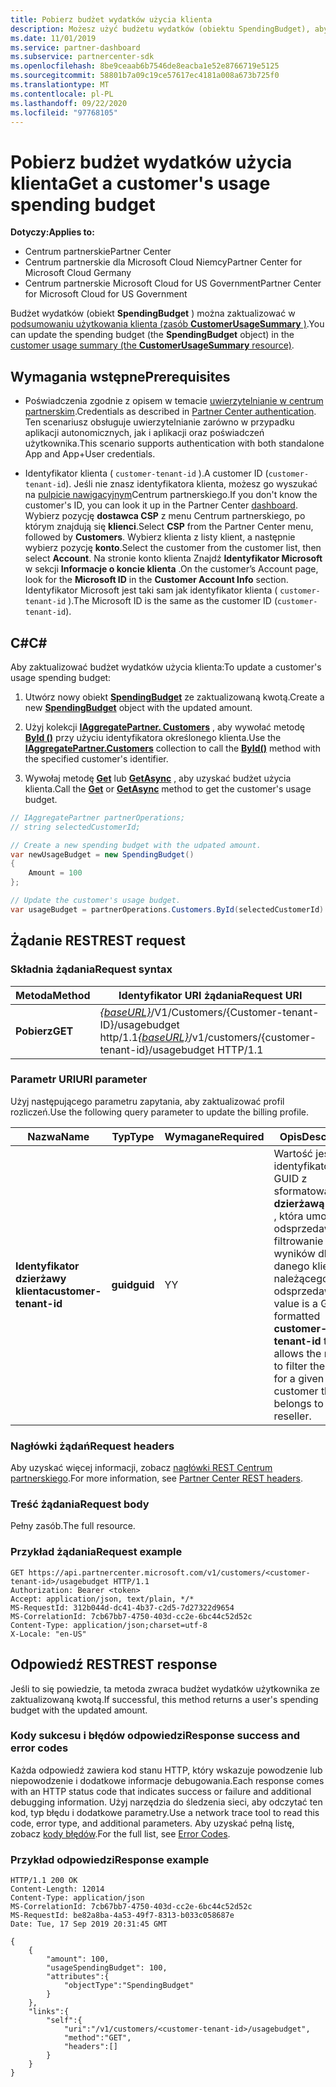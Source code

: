 ```yaml
---
title: Pobierz budżet wydatków użycia klienta
description: Możesz użyć budżetu wydatków (obiektu SpendingBudget), aby zaktualizować Podsumowanie użycia klienta (zasób CustomerUsageSummary).
ms.date: 11/01/2019
ms.service: partner-dashboard
ms.subservice: partnercenter-sdk
ms.openlocfilehash: 8be9ceaab6b7546de8eacba1e52e8766719e5125
ms.sourcegitcommit: 58801b7a09c19ce57617ec4181a008a673b725f0
ms.translationtype: MT
ms.contentlocale: pl-PL
ms.lasthandoff: 09/22/2020
ms.locfileid: "97768105"
---
```

# <a name="get-a-customers-usage-spending-budget"></a><span data-ttu-id="c8e18-103">Pobierz budżet wydatków użycia klienta</span><span class="sxs-lookup"><span data-stu-id="c8e18-103">Get a customer's usage spending budget</span></span>

<span data-ttu-id="c8e18-104">**Dotyczy:**</span><span class="sxs-lookup"><span data-stu-id="c8e18-104">**Applies to:**</span></span>

- <span data-ttu-id="c8e18-105">Centrum partnerskie</span><span class="sxs-lookup"><span data-stu-id="c8e18-105">Partner Center</span></span>
- <span data-ttu-id="c8e18-106">Centrum partnerskie dla Microsoft Cloud Niemcy</span><span class="sxs-lookup"><span data-stu-id="c8e18-106">Partner Center for Microsoft Cloud Germany</span></span>
- <span data-ttu-id="c8e18-107">Centrum partnerskie Microsoft Cloud for US Government</span><span class="sxs-lookup"><span data-stu-id="c8e18-107">Partner Center for Microsoft Cloud for US Government</span></span>

<span data-ttu-id="c8e18-108">Budżet wydatków (obiekt **SpendingBudget** ) można zaktualizować w [podsumowaniu użytkowania klienta (zasób **CustomerUsageSummary** )](customer-usage-resources.md#customerusagesummary).</span><span class="sxs-lookup"><span data-stu-id="c8e18-108">You can update the spending budget (the **SpendingBudget** object) in the [customer usage summary (the **CustomerUsageSummary** resource)](customer-usage-resources.md#customerusagesummary).</span></span>

## <a name="prerequisites"></a><span data-ttu-id="c8e18-109">Wymagania wstępne</span><span class="sxs-lookup"><span data-stu-id="c8e18-109">Prerequisites</span></span>

- <span data-ttu-id="c8e18-110">Poświadczenia zgodnie z opisem w temacie [uwierzytelnianie w centrum partnerskim](partner-center-authentication.md).</span><span class="sxs-lookup"><span data-stu-id="c8e18-110">Credentials as described in [Partner Center authentication](partner-center-authentication.md).</span></span> <span data-ttu-id="c8e18-111">Ten scenariusz obsługuje uwierzytelnianie zarówno w przypadku aplikacji autonomicznych, jak i aplikacji oraz poświadczeń użytkownika.</span><span class="sxs-lookup"><span data-stu-id="c8e18-111">This scenario supports authentication with both standalone App and App+User credentials.</span></span>

- <span data-ttu-id="c8e18-112">Identyfikator klienta ( `customer-tenant-id` ).</span><span class="sxs-lookup"><span data-stu-id="c8e18-112">A customer ID (`customer-tenant-id`).</span></span> <span data-ttu-id="c8e18-113">Jeśli nie znasz identyfikatora klienta, możesz go wyszukać na [pulpicie nawigacyjnym](https://partner.microsoft.com/dashboard)Centrum partnerskiego.</span><span class="sxs-lookup"><span data-stu-id="c8e18-113">If you don't know the customer's ID, you can look it up in the Partner Center [dashboard](https://partner.microsoft.com/dashboard).</span></span> <span data-ttu-id="c8e18-114">Wybierz pozycję **dostawca CSP** z menu Centrum partnerskiego, po którym znajdują się **klienci**.</span><span class="sxs-lookup"><span data-stu-id="c8e18-114">Select **CSP** from the Partner Center menu, followed by **Customers**.</span></span> <span data-ttu-id="c8e18-115">Wybierz klienta z listy klient, a następnie wybierz pozycję **konto**.</span><span class="sxs-lookup"><span data-stu-id="c8e18-115">Select the customer from the customer list, then select **Account**.</span></span> <span data-ttu-id="c8e18-116">Na stronie konto klienta Znajdź **Identyfikator Microsoft** w sekcji **Informacje o koncie klienta** .</span><span class="sxs-lookup"><span data-stu-id="c8e18-116">On the customer’s Account page, look for the **Microsoft ID** in the **Customer Account Info** section.</span></span> <span data-ttu-id="c8e18-117">Identyfikator Microsoft jest taki sam jak identyfikator klienta ( `customer-tenant-id` ).</span><span class="sxs-lookup"><span data-stu-id="c8e18-117">The Microsoft ID is the same as the customer ID  (`customer-tenant-id`).</span></span>

## <a name="c"></a><span data-ttu-id="c8e18-118">C\#</span><span class="sxs-lookup"><span data-stu-id="c8e18-118">C\#</span></span>

<span data-ttu-id="c8e18-119">Aby zaktualizować budżet wydatków użycia klienta:</span><span class="sxs-lookup"><span data-stu-id="c8e18-119">To update a customer's usage spending budget:</span></span>

1. <span data-ttu-id="c8e18-120">Utwórz nowy obiekt [**SpendingBudget**](/dotnet/api/microsoft.store.partnercenter.models.usage.spendingbudget) ze zaktualizowaną kwotą.</span><span class="sxs-lookup"><span data-stu-id="c8e18-120">Create a new [**SpendingBudget**](/dotnet/api/microsoft.store.partnercenter.models.usage.spendingbudget) object with the updated amount.</span></span>

2. <span data-ttu-id="c8e18-121">Użyj kolekcji [**IAggregatePartner. Customers**](/dotnet/api/microsoft.store.partnercenter.customers.icustomercollection) , aby wywołać metodę [**ById ()**](/dotnet/api/microsoft.store.partnercenter.customers.icustomercollection.byid) przy użyciu identyfikatora określonego klienta.</span><span class="sxs-lookup"><span data-stu-id="c8e18-121">Use the [**IAggregatePartner.Customers**](/dotnet/api/microsoft.store.partnercenter.customers.icustomercollection) collection to call the [**ById()**](/dotnet/api/microsoft.store.partnercenter.customers.icustomercollection.byid) method with the specified customer's identifier.</span></span>

3. <span data-ttu-id="c8e18-122">Wywołaj metodę [**Get**](/dotnet/api/microsoft.store.partnercenter.subscribedskus.icustomersubscribedskucollection.get) lub [**GetAsync**](/dotnet/api/microsoft.store.partnercenter.subscribedskus.icustomersubscribedskucollection.getasync) , aby uzyskać budżet użycia klienta.</span><span class="sxs-lookup"><span data-stu-id="c8e18-122">Call the [**Get**](/dotnet/api/microsoft.store.partnercenter.subscribedskus.icustomersubscribedskucollection.get) or [**GetAsync**](/dotnet/api/microsoft.store.partnercenter.subscribedskus.icustomersubscribedskucollection.getasync) method to get the customer's usage budget.</span></span>

``` csharp
// IAggregatePartner partnerOperations;
// string selectedCustomerId;

// Create a new spending budget with the udpated amount.
var newUsageBudget = new SpendingBudget()
{
    Amount = 100
};

// Update the customer's usage budget.
var usageBudget = partnerOperations.Customers.ById(selectedCustomerId).UsageBudget.Get();
```

## <a name="rest-request"></a><span data-ttu-id="c8e18-123">Żądanie REST</span><span class="sxs-lookup"><span data-stu-id="c8e18-123">REST request</span></span>

### <a name="request-syntax"></a><span data-ttu-id="c8e18-124">Składnia żądania</span><span class="sxs-lookup"><span data-stu-id="c8e18-124">Request syntax</span></span>

| <span data-ttu-id="c8e18-125">Metoda</span><span class="sxs-lookup"><span data-stu-id="c8e18-125">Method</span></span>    | <span data-ttu-id="c8e18-126">Identyfikator URI żądania</span><span class="sxs-lookup"><span data-stu-id="c8e18-126">Request URI</span></span>                                                                                             |
|-----------|---------------------------------------------------------------------------------------------------------|
| <span data-ttu-id="c8e18-127">**Pobierz**</span><span class="sxs-lookup"><span data-stu-id="c8e18-127">**GET**</span></span> | <span data-ttu-id="c8e18-128">[*{baseURL}*](partner-center-rest-urls.md)/V1/Customers/{Customer-tenant-ID}/usagebudget http/1.1</span><span class="sxs-lookup"><span data-stu-id="c8e18-128">[*{baseURL}*](partner-center-rest-urls.md)/v1/customers/{customer-tenant-id}/usagebudget  HTTP/1.1</span></span> |

### <a name="uri-parameter"></a><span data-ttu-id="c8e18-129">Parametr URI</span><span class="sxs-lookup"><span data-stu-id="c8e18-129">URI parameter</span></span>

<span data-ttu-id="c8e18-130">Użyj następującego parametru zapytania, aby zaktualizować profil rozliczeń.</span><span class="sxs-lookup"><span data-stu-id="c8e18-130">Use the following query parameter to update the billing profile.</span></span>

| <span data-ttu-id="c8e18-131">Nazwa</span><span class="sxs-lookup"><span data-stu-id="c8e18-131">Name</span></span>                   | <span data-ttu-id="c8e18-132">Typ</span><span class="sxs-lookup"><span data-stu-id="c8e18-132">Type</span></span>     | <span data-ttu-id="c8e18-133">Wymagane</span><span class="sxs-lookup"><span data-stu-id="c8e18-133">Required</span></span> | <span data-ttu-id="c8e18-134">Opis</span><span class="sxs-lookup"><span data-stu-id="c8e18-134">Description</span></span>                                                                                                                                            |
|------------------------|----------|----------|--------------------------------------------------------------------------------------------------------------------------------------------------------|
| <span data-ttu-id="c8e18-135">**Identyfikator dzierżawy klienta**</span><span class="sxs-lookup"><span data-stu-id="c8e18-135">**customer-tenant-id**</span></span> | <span data-ttu-id="c8e18-136">**guid**</span><span class="sxs-lookup"><span data-stu-id="c8e18-136">**guid**</span></span> | <span data-ttu-id="c8e18-137">Y</span><span class="sxs-lookup"><span data-stu-id="c8e18-137">Y</span></span>        | <span data-ttu-id="c8e18-138">Wartość jest identyfikatorem GUID z sformatowaną **dzierżawą klienta** , która umożliwia odsprzedawcy filtrowanie wyników dla danego klienta należącego do odsprzedawcy.</span><span class="sxs-lookup"><span data-stu-id="c8e18-138">The value is a GUID formatted **customer-tenant-id** that allows the reseller to filter the results for a given customer that belongs to the reseller.</span></span> |

### <a name="request-headers"></a><span data-ttu-id="c8e18-139">Nagłówki żądań</span><span class="sxs-lookup"><span data-stu-id="c8e18-139">Request headers</span></span>

<span data-ttu-id="c8e18-140">Aby uzyskać więcej informacji, zobacz [nagłówki REST Centrum partnerskiego](headers.md).</span><span class="sxs-lookup"><span data-stu-id="c8e18-140">For more information, see [Partner Center REST headers](headers.md).</span></span>

### <a name="request-body"></a><span data-ttu-id="c8e18-141">Treść żądania</span><span class="sxs-lookup"><span data-stu-id="c8e18-141">Request body</span></span>

<span data-ttu-id="c8e18-142">Pełny zasób.</span><span class="sxs-lookup"><span data-stu-id="c8e18-142">The full resource.</span></span>

### <a name="request-example"></a><span data-ttu-id="c8e18-143">Przykład żądania</span><span class="sxs-lookup"><span data-stu-id="c8e18-143">Request example</span></span>

```http
GET https://api.partnercenter.microsoft.com/v1/customers/<customer-tenant-id>/usagebudget HTTP/1.1
Authorization: Bearer <token>
Accept: application/json, text/plain, */*
MS-RequestId: 312b044d-dc41-4b37-c2d5-7d27322d9654
MS-CorrelationId: 7cb67bb7-4750-403d-cc2e-6bc44c52d52c
Content-Type: application/json;charset=utf-8
X-Locale: "en-US"
```

## <a name="rest-response"></a><span data-ttu-id="c8e18-144">Odpowiedź REST</span><span class="sxs-lookup"><span data-stu-id="c8e18-144">REST response</span></span>

<span data-ttu-id="c8e18-145">Jeśli to się powiedzie, ta metoda zwraca budżet wydatków użytkownika ze zaktualizowaną kwotą.</span><span class="sxs-lookup"><span data-stu-id="c8e18-145">If successful, this method returns a user's spending budget with the updated amount.</span></span>

### <a name="response-success-and-error-codes"></a><span data-ttu-id="c8e18-146">Kody sukcesu i błędów odpowiedzi</span><span class="sxs-lookup"><span data-stu-id="c8e18-146">Response success and error codes</span></span>

<span data-ttu-id="c8e18-147">Każda odpowiedź zawiera kod stanu HTTP, który wskazuje powodzenie lub niepowodzenie i dodatkowe informacje debugowania.</span><span class="sxs-lookup"><span data-stu-id="c8e18-147">Each response comes with an HTTP status code that indicates success or failure and additional debugging information.</span></span> <span data-ttu-id="c8e18-148">Użyj narzędzia do śledzenia sieci, aby odczytać ten kod, typ błędu i dodatkowe parametry.</span><span class="sxs-lookup"><span data-stu-id="c8e18-148">Use a network trace tool to read this code, error type, and additional parameters.</span></span> <span data-ttu-id="c8e18-149">Aby uzyskać pełną listę, zobacz [kody błędów](error-codes.md).</span><span class="sxs-lookup"><span data-stu-id="c8e18-149">For the full list, see [Error Codes](error-codes.md).</span></span>

### <a name="response-example"></a><span data-ttu-id="c8e18-150">Przykład odpowiedzi</span><span class="sxs-lookup"><span data-stu-id="c8e18-150">Response example</span></span>

```http
HTTP/1.1 200 OK
Content-Length: 12014
Content-Type: application/json
MS-CorrelationId: 7cb67bb7-4750-403d-cc2e-6bc44c52d52c
MS-RequestId: be82a8ba-4a53-49f7-8313-b033c058687e
Date: Tue, 17 Sep 2019 20:31:45 GMT

{
    {
        "amount": 100,
        "usageSpendingBudget": 100,
        "attributes":{
            "objectType":"SpendingBudget"
        }
    },
    "links":{
        "self":{
            "uri":"/v1/customers/<customer-tenant-id>/usagebudget",
            "method":"GET",
            "headers":[]
        }
    }
}
```
